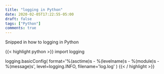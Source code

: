 ```yaml
---
title: "logging in Python"
date: 2020-02-05T17:22:55-05:00
draft: false
tags: ["Python"]
comments: true
---
```


Snipped in how to logging in Python

{{< highlight python >}}
import logging

logging.basicConfig(
    format='%(asctime)s - %(levelname)s - %(module)s - %(message)s',
    level=logging.INFO,
    filename='log.log'
)
{{< / highlight >}}
